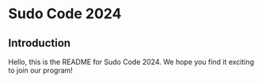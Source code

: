 # Sudo Code 2024

## Introduction
Hello, this is the README for Sudo Code 2024. We hope you find it exciting to join our program!